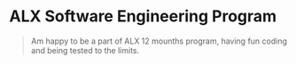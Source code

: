 # ALX Software Engineering Program

> Am happy to be a part of ALX 12 mounths program, having fun coding and being tested to the limits.
